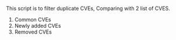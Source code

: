 This script is to filter duplicate CVEs,
Comparing with 2 list of CVES.

1. Common CVEs
2. Newly added CVEs
3. Removed CVEs
